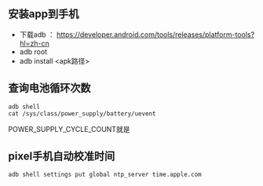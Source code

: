 ## 安装app到手机

- 下载adb ： https://developer.android.com/tools/releases/platform-tools?hl=zh-cn
- adb root 
- adb install <apk路径>

## 查询电池循环次数

```
adb shell
cat /sys/class/power_supply/battery/uevent
```

 POWER_SUPPLY_CYCLE_COUNT就是



## pixel手机自动校准时间

```
adb shell settings put global ntp_server time.apple.com
```

